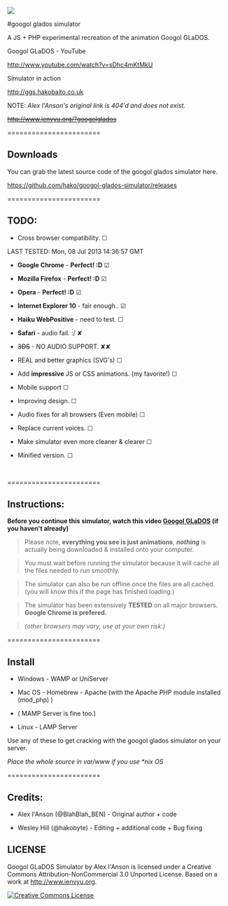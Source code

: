 ![](https://fbcdn-sphotos-g-a.akamaihd.net/hphotos-ak-ash4/486568_255564404546345_1426487102_n.jpg)


#googol glados simulator


A JS + PHP experimental recreation of the animation Googol GLaDOS.


Googol GLaDOS - YouTube

http://www.youtube.com/watch?v=sDhc4mKtMkU


Simulator in action

http://ggs.hakobaito.co.uk


NOTE: _Alex I'Anson's original link is 404'd and does not exist._

<del>http://www.ienvyu.org/?googolglados<del>

=======================


Downloads
-

You can grab the latest source code of the googol glados simulator here.

https://github.com/hako/googol-glados-simulator/releases


=======================

TODO:
-

+ Cross browser compatibility. ☐

 LAST TESTED: Mon, 08 Jul 2013 14:36:57 GMT

 + **Google Chrome** - **Perfect! :D** ☑
 + **Mozilla Firefox** - **Perfect! :D** ☑
 + **Opera** - **Perfect! :D** ☑
 + **Internet Explorer 10** - fair enough.. ☑
 + **Haiku WebPositive** - need to test. ☐
 + **Safari** - audio fail. :/ ✘
 + <del>3DS</del> - NO AUDIO SUPPORT. ✘✘


+ REAL and better graphics (SVG's) ☐
+ Add **impressive** JS or CSS animations. (my favorite!) ☐
+ Mobile support ☐
+ Improving design. ☐
+ Audio fixes for all browsers (Even mobile) ☐
+ Replace current voices. ☐
+ Make simulator even more cleaner & clearer ☐
+ Minified version. ☐

<br>

=======================


Instructions:
-
 
>
**Before you continue this simulator, watch this video [Googol GLaDOS](http://www.youtube.com/watch?v=sDhc4mKtMkU) (if you haven't already)**

   
> Please note, **everything you see is just animations**, **_nothing_** is actually being downloaded & installed onto your computer.

   
> You must wait before running the simulator because it will cache all the files needed to run smoothly.
   
> The simulator can also be run offline once the files are all cached.
(you will know this if the page has finished loading.)

   
> The simulator has been extensively **TESTED** on all major browsers. **Google Chrome is prefered.** 

> _(other browsers may vary, use at your own risk.)_

=======================

Install
-

+ Windows - WAMP or UniServer

+ Mac OS - Homebrew - Apache (with the Apache PHP module installed (mod_php) )

 + ( MAMP Server is fine too.)

+ Linux - LAMP Server

Use any of these to get cracking with the googol glados simulator on your server.

_Place the whole source in var/www if you use *nix OS_

=======================


Credits:
-

+ Alex I'Anson (@BlahBlah_BEN) - Original author + code

+ Wesley Hill (@hakobyte) - Editing + additional code + Bug fixing

<insert name here>

LICENSE
-

Googol GLaDOS Simulator by Alex I'Anson is licensed under a Creative Commons Attribution-NonCommercial 3.0 Unported License.
Based on a work at http://www.ienvyu.org.

<a rel="license" href="http://creativecommons.org/licenses/by-nc/3.0/"><img alt="Creative Commons License" style="border-width:0" src="http://i.creativecommons.org/l/by-nc/3.0/80x15.png" /></a>
